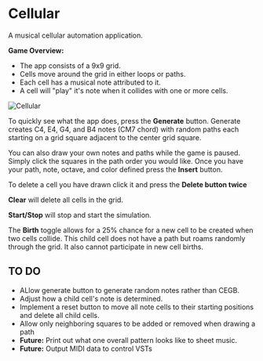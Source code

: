 # Cellular
A musical cellular automation application.


**Game Overview:**
* The app consists of a 9x9 grid.
* Cells move around the grid in either loops or paths.
* Each cell has a musical note attributed to it.
* A cell will "play" it's note when it collides with one or more cells.


![Cellular](http://i.imgur.com/4yVcap3.png)

To quickly see what the app does, press the **Generate** button. Generate creates C4, E4, G4, and B4 notes (CM7 chord) with random paths each starting on a grid square adjacent to the center grid square.

You can also draw your own notes and paths while the game is paused. Simply click the squares in the path order you would like. Once you have your path, note, octave, and color defined press the **Insert** button.

To delete a cell you have drawn click it and press the **Delete button twice**

**Clear** will delete all cells in the grid.

**Start/Stop** will stop and start the simulation.

The **Birth** toggle allows for a 25% chance for a new cell to be created when two cells collide. This child cell does not have a path but roams randomly through the grid. It also cannot participate in new cell births.

## TO DO
* ALlow generate button to generate random notes rather than CEGB.
* Adjust how a child cell's note is determined.
* Implement a reset button to move all note cells to their starting positions and delete all child cells.
* Allow only neighboring squares to be added or removed when drawing a path
* **Future:** Print out what one overall pattern looks like to sheet music.
* **Future:** Output MIDI data to control VSTs

